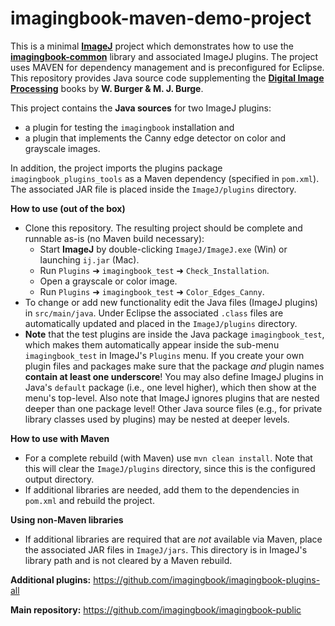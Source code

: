 # imagingbook-maven-demo-project

This is a minimal **[ImageJ](https://imagej.net/ImageJ1)** project which demonstrates how to use the **[imagingbook-common](https://github.com/imagingbook/imagingbook-common)** library and associated ImageJ plugins.
The project uses MAVEN for dependency management and is preconfigured for Eclipse.
This repository provides Java source code supplementing the **[Digital Image Processing](https://imagingbook.com)** books by **W. Burger & M. J. Burge**.

This project contains the **Java sources** for two ImageJ plugins:
* a plugin for testing the `imagingbook` installation and
* a plugin that implements the Canny edge detector on color and grayscale images.

In addition, the project imports the plugins package `imagingbook_plugins_tools`
as a Maven dependency (specified in `pom.xml`). 
The associated JAR file is placed inside the `ImageJ/plugins` directory.



**How to use (out of the box)**

* Clone this repository. The resulting project should be complete and runnable as-is (no Maven build necessary):
  * Start **ImageJ** by double-clicking `ImageJ/ImageJ.exe` (Win) or launching `ij.jar` (Mac).
  * Run `Plugins` &#10140; `imagingbook_test` &#10140; `Check_Installation`.
  * Open a grayscale or color image.
  * Run `Plugins` &#10140; `imagingbook_test` &#10140; `Color_Edges_Canny`. 
* To change or add new functionality edit the Java files (ImageJ plugins) in `src/main/java`. 
  Under Eclipse the associated `.class` files are automatically updated and placed in the `ImageJ/plugins` directory.
* **Note** that the test plugins are inside the Java package `imagingbook_test`, which makes them automatically appear inside
  the sub-menu `imagingbook_test` in ImageJ's `Plugins` menu.
  If you create your own plugin files and packages make sure that the package *and* plugin names
  **contain at least one underscore**! 
  You may also define ImageJ plugins in Java's `default` package (i.e., one level higher), which then show at the menu's top-level.
  Also note that ImageJ ignores plugins that are nested deeper than one package level!
  Other Java source files (e.g., for private library classes used by plugins) may be nested at deeper levels.
  

**How to use with Maven** 

* For a complete rebuild (with Maven) use `mvn clean install`. Note that this will clear the `ImageJ/plugins`
  directory, since this is the configured output directory.
* If additional libraries are needed, add them to the dependencies in `pom.xml` and rebuild the project.

**Using non-Maven libraries**

* If additional libraries are required that are *not* available via Maven, place
  the associated JAR files in `ImageJ/jars`. This directory is in ImageJ's library path
  and is not cleared by a Maven rebuild. 


**Additional plugins:** https://github.com/imagingbook/imagingbook-plugins-all

**Main repository:** https://github.com/imagingbook/imagingbook-public



